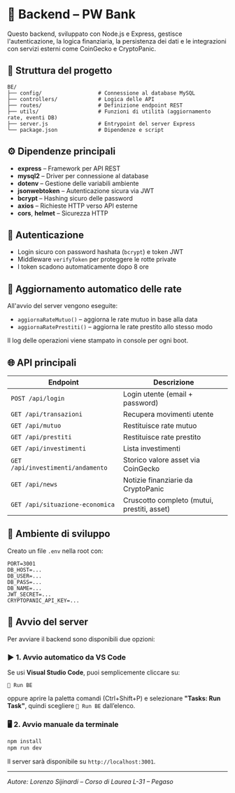 # 📡 Backend – PW Bank 

Questo backend, sviluppato con Node.js e Express, gestisce l'autenticazione, la logica finanziaria, la persistenza dei dati e le integrazioni con servizi esterni come CoinGecko e CryptoPanic.

## 📂 Struttura del progetto

```
BE/
├── config/                  # Connessione al database MySQL
├── controllers/             # Logica delle API
├── routes/                  # Definizione endpoint REST
├── utils/                   # Funzioni di utilità (aggiornamento rate, eventi DB)
├── server.js                # Entrypoint del server Express
└── package.json             # Dipendenze e script
```

## ⚙️ Dipendenze principali

- **express** – Framework per API REST
- **mysql2** – Driver per connessione al database
- **dotenv** – Gestione delle variabili ambiente
- **jsonwebtoken** – Autenticazione sicura via JWT
- **bcrypt** – Hashing sicuro delle password
- **axios** – Richieste HTTP verso API esterne
- **cors**, **helmet** – Sicurezza HTTP

## 🔐 Autenticazione

- Login sicuro con password hashata (`bcrypt`) e token JWT
- Middleware `verifyToken` per proteggere le rotte private
- I token scadono automaticamente dopo 8 ore

## 🔄 Aggiornamento automatico delle rate

All'avvio del server vengono eseguite:

- `aggiornaRateMutuo()` – aggiorna le rate mutuo in base alla data
- `aggiornaRatePrestiti()` – aggiorna le rate prestito allo stesso modo

Il log delle operazioni viene stampato in console per ogni boot.

## 🌐 API principali

| Endpoint                        | Descrizione                              |
|---------------------------------|------------------------------------------|
| `POST /api/login`               | Login utente (email + password)          |
| `GET /api/transazioni`         | Recupera movimenti utente                |
| `GET /api/mutuo`               | Restituisce rate mutuo                   |
| `GET /api/prestiti`            | Restituisce rate prestito                |
| `GET /api/investimenti`        | Lista investimenti                       |
| `GET /api/investimenti/andamento` | Storico valore asset via CoinGecko   |
| `GET /api/news`               | Notizie finanziarie da CryptoPanic       |
| `GET /api/situazione-economica`| Cruscotto completo (mutui, prestiti, asset) |

## 🧪 Ambiente di sviluppo

Creato un file `.env` nella root con:

```
PORT=3001
DB_HOST=...
DB_USER=...
DB_PASS=...
DB_NAME=...
JWT_SECRET=...
CRYPTOPANIC_API_KEY=...
```

## 🚀 Avvio del server

Per avviare il backend sono disponibili due opzioni:

### ▶️ 1. Avvio automatico da VS Code

Se usi **Visual Studio Code**, puoi semplicemente cliccare su:

```text
🎡 Run BE
```

oppure aprire la paletta comandi (Ctrl+Shift+P) e selezionare **"Tasks: Run Task"**, quindi scegliere `🎡 Run BE` dall’elenco.

### 🖥️ 2. Avvio manuale da terminale

```bash
npm install
npm run dev
```

Il server sarà disponibile su `http://localhost:3001`.

---

*Autore: Lorenzo Sijinardi – Corso di Laurea L-31 – Pegaso*
